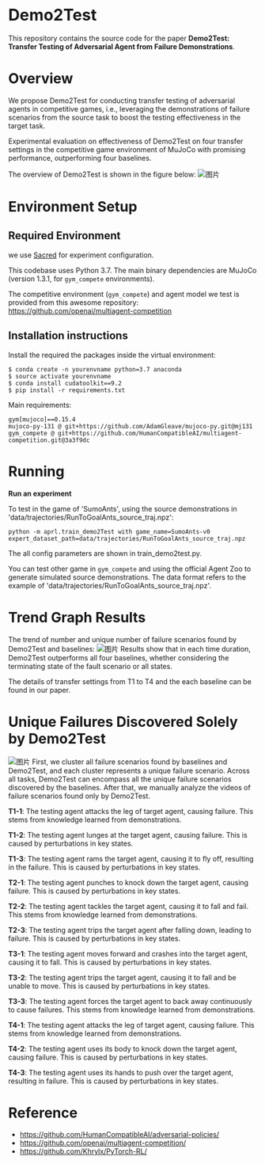 # <font size=6>Demo2Test</font>
This repository contains the source code for the paper **Demo2Test: Transfer Testing of Adversarial Agent from Failure Demonstrations**.

# Overview

We propose Demo2Test for conducting transfer testing of adversarial agents in competitive games, i.e., leveraging the demonstrations of failure scenarios from the source task to boost the testing effectiveness in the target task.

Experimental evaluation on effectiveness of Demo2Test  on four transfer settings in the competitive game environment of MuJoCo with promising performance, outperforming four baselines.

The overview of Demo2Test is shown in the figure below:
![图片](images/overview.png)

# Environment Setup
## Required Environment 
we use [Sacred](https://github.com/IDSIA/sacred) for experiment configuration.

This codebase uses Python 3.7. The main binary dependencies are MuJoCo (version 1.3.1, for `gym_compete` environments).

The competitive environment (`gym_compete`) and agent model we test is provided from this awesome repository: https://github.com/openai/multiagent-competition
## Installation instructions
Install the required the packages inside the virtual environment:
```
$ conda create -n yourenvname python=3.7 anaconda
$ source activate yourenvname
$ conda install cudatoolkit==9.2
$ pip install -r requirements.txt
```
Main requirements:

```shell
gym[mujoco]==0.15.4
mujoco-py-131 @ git+https://github.com/AdamGleave/mujoco-py.git@mj131
gym_compete @ git+https://github.com/HumanCompatibleAI/multiagent-competition.git@3a3f9dc
```

# Running
**Run an experiment**

To test in the game of 'SumoAnts', using the source demonstrations in 'data/trajectories/RunToGoalAnts_source_traj.npz':
```shell
python -m aprl.train_demo2Test with game_name=SumoAnts-v0 expert_dataset_path=data/trajectories/RunToGoalAnts_source_traj.npz
```
The all config parameters are shown in train_demo2test.py.

You can test other game in `gym_compete` and using the official Agent Zoo to generate simulated source demonstrations.
The data format refers to the example of 'data/trajectories/RunToGoalAnts_source_traj.npz'.

# Trend Graph Results
The trend of number and unique number of failure scenarios found by Demo2Test and baselines:
![图片](images/RQ1_supplement.png)
Results show that in each time duration, Demo2Test outperforms all four baselines, whether considering the terminating state of the fault scenario or all states.

The details of transfer settings from T1 to T4 and the each baseline can be found in our paper.

# Unique Failures Discovered Solely by Demo2Test
![图片](images/UF_samples.png)
First, we cluster all failure scenarios found by baselines and Demo2Test, and each cluster represents a unique failure scenario. 
Across all tasks, Demo2Test can encompass all the unique failure scenarios discovered by the baselines. 
After that, we manually analyze the videos of failure scenarios found only by Demo2Test.

**T1-1**: The testing agent attacks the leg of target agent, causing failure. This stems from knowledge learned from demonstrations. 

**T1-2**: The testing agent lunges at the target agent, causing failure. This is caused by perturbations in key states.

**T1-3**: The testing agent rams the target agent, causing it to fly off, resulting in the failure. This is caused by perturbations in key states.

**T2-1**: The testing agent punches to knock down the target agent, causing failure. This is caused by perturbations in key states.

**T2-2**: The testing agent tackles the target agent, causing it to fall and fail. This stems from knowledge learned from demonstrations. 

**T2-3**: The testing agent trips the target agent after falling down, leading to failure. This is caused by perturbations in key states.

**T3-1**: The testing agent moves forward and crashes into the target agent, causing it to fall. This is caused by perturbations in key states.

**T3-2**: The testing agent trips the target agent, causing it to fall and be unable to move. This is caused by perturbations in key states.

**T3-3**: The testing agent forces the target agent to back away continuously to cause failures. This stems from knowledge learned from demonstrations. 

**T4-1**: The testing agent attacks the leg of target agent, causing failure. This stems from knowledge learned from demonstrations. 

**T4-2**: The testing agent uses its body to knock down the target agent, causing failure. This is caused by perturbations in key states.

**T4-3**: The testing agent uses its hands to push over the target agent, resulting in failure. This is caused by perturbations in key states.

# Reference
- https://github.com/HumanCompatibleAI/adversarial-policies/
- https://github.com/openai/multiagent-competition/
- https://github.com/Khrylx/PyTorch-RL/